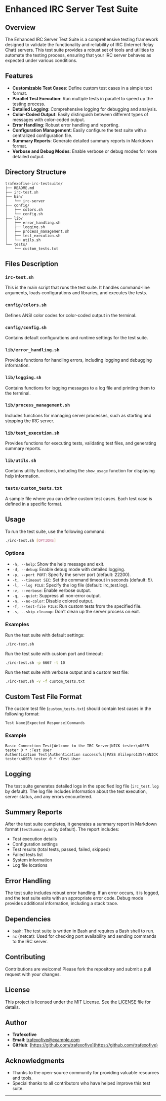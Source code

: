 # Enhanced IRC Server Test Suite

## Overview

The Enhanced IRC Server Test Suite is a comprehensive testing framework designed to validate the functionality and reliability of IRC (Internet Relay Chat) servers. This test suite provides a robust set of tools and utilities to automate the testing process, ensuring that your IRC server behaves as expected under various conditions.

## Features

- **Customizable Test Cases**: Define custom test cases in a simple text format.
- **Parallel Test Execution**: Run multiple tests in parallel to speed up the testing process.
- **Detailed Logging**: Comprehensive logging for debugging and analysis.
- **Color-Coded Output**: Easily distinguish between different types of messages with color-coded output.
- **Error Handling**: Robust error handling and reporting.
- **Configuration Management**: Easily configure the test suite with a centralized configuration file.
- **Summary Reports**: Generate detailed summary reports in Markdown format.
- **Verbose and Debug Modes**: Enable verbose or debug modes for more detailed output.

## Directory Structure

```plaintext
trafexofive-irc-testsuite/
├── README.md
├── irc-test.sh
├── bin/
│   └── irc-server
├── config/
│   ├── colors.sh
│   └── config.sh
├── lib/
│   ├── error_handling.sh
│   ├── logging.sh
│   ├── process_management.sh
│   ├── test_execution.sh
│   └── utils.sh
└── tests/
    └── custom_tests.txt
```

## Files Description

### `irc-test.sh`

This is the main script that runs the test suite. It handles command-line arguments, loads configurations and libraries, and executes the tests.

### `config/colors.sh`

Defines ANSI color codes for color-coded output in the terminal.

### `config/config.sh`

Contains default configurations and runtime settings for the test suite.

### `lib/error_handling.sh`

Provides functions for handling errors, including logging and debugging information.

### `lib/logging.sh`

Contains functions for logging messages to a log file and printing them to the terminal.

### `lib/process_management.sh`

Includes functions for managing server processes, such as starting and stopping the IRC server.

### `lib/test_execution.sh`

Provides functions for executing tests, validating test files, and generating summary reports.

### `lib/utils.sh`

Contains utility functions, including the `show_usage` function for displaying help information.

### `tests/custom_tests.txt`

A sample file where you can define custom test cases. Each test case is defined in a specific format.

## Usage

To run the test suite, use the following command:

```bash
./irc-test.sh [OPTIONS]
```

### Options

- `-h, --help`: Show the help message and exit.
- `-d, --debug`: Enable debug mode with detailed logging.
- `-p, --port PORT`: Specify the server port (default: 22200).
- `-t, --timeout SEC`: Set the command timeout in seconds (default: 5).
- `-l, --log FILE`: Specify the log file (default: irc_test.log).
- `-v, --verbose`: Enable verbose output.
- `-q, --quiet`: Suppress all non-error output.
- `-n, --no-color`: Disable colored output.
- `-f, --test-file FILE`: Run custom tests from the specified file.
- `-s, --skip-cleanup`: Don't clean up the server process on exit.

### Examples

Run the test suite with default settings:

```bash
./irc-test.sh
```

Run the test suite with custom port and timeout:

```bash
./irc-test.sh -p 6667 -t 10
```

Run the test suite with verbose output and a custom test file:

```bash
./irc-test.sh -v -f custom_tests.txt
```

## Custom Test File Format

The custom test file (`custom_tests.txt`) should contain test cases in the following format:

```plaintext
Test Name|Expected Response|Commands
```

### Example

```plaintext
Basic Connection Test|Welcome to the IRC Server|NICK tester\nUSER tester 0 * :Test User
Authentication Test|Authentication successful|PASS Alilepro135!\nNICK tester\nUSER tester 0 * :Test User
```

## Logging

The test suite generates detailed logs in the specified log file (`irc_test.log` by default). The log file includes information about the test execution, server status, and any errors encountered.

## Summary Reports

After the test suite completes, it generates a summary report in Markdown format (`testSummary.md` by default). The report includes:

- Test execution details
- Configuration settings
- Test results (total tests, passed, failed, skipped)
- Failed tests list
- System information
- Log file locations

## Error Handling

The test suite includes robust error handling. If an error occurs, it is logged, and the test suite exits with an appropriate error code. Debug mode provides additional information, including a stack trace.

## Dependencies

- `bash`: The test suite is written in Bash and requires a Bash shell to run.
- `nc` (netcat): Used for checking port availability and sending commands to the IRC server.

## Contributing

Contributions are welcome! Please fork the repository and submit a pull request with your changes.

## License

This project is licensed under the MIT License. See the [LICENSE](LICENSE) file for details.

## Author

- **Trafexofive**
- **Email**: [trafexofive@example.com](mailto:trafexofive@example.com)
- **GitHub**: [https://github.com/trafexofive](https://github.com/trafexofive)

## Acknowledgments

- Thanks to the open-source community for providing valuable resources and tools.
- Special thanks to all contributors who have helped improve this test suite.

---
